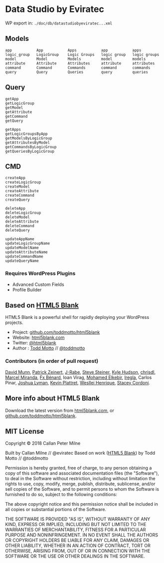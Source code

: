 # Data Studio by Eviratec

WP export in: `./doc/db/datastudiobyeviratec...xml`

## Models

```
app           App           Apps           app           apps
logic_group   LogicGroup    Logic Groups   logic group   logic groups
model         Model         Models         model         models
attribute     Attribute     Attributes     attribute     attributes
command       Command       Commands       command       commands
query         Query         Queries        query         queries
```

## Query

```
getApp
getLogicGroup
getModel
getAttribute
getCommand
getQuery

getApps
getLogicGroupsByApp
getModelsByLogicGroup
getAttributesByModel
getCommandsByLogicGroup
getQueriesByLogicGroup
```

## CMD

```
createApp
createLogicGroup
createModel
createAttribute
createCommand
createQuery

deleteApp
deleteLogicGroup
deleteModel
deleteAttribute
deleteCommand
deleteQuery

updateAppName
updateLogicGroupName
updateModelName
updateAttributeName
updateCommandName
updateQueryName
```

### Requires WordPress Plugins
- Advanced Custom Fields
- Profile Builder

## Based on [HTML5 Blank](http://html5blank.com)

HTML5 Blank is a powerful shell for rapidly deploying your WordPress projects.

* Project: [github.com/toddmotto/html5blank](https://github.com/toddmotto/html5blank)
* Website: [html5blank.com](http://html5blank.com)
* Twitter: [@html5blank](http://twitter.com/html5blank)
* Author : [Todd Motto](http://toddmotto.com) // [@toddmotto](http://twitter.com/toddmotto)

### Contributors (in order of pull request)
[David Munn](https://github.com/Munnday), [Patrick Zeinert](https://github.com/CoeusCC), [J-Rabe](https://github.com/J-Rabe), [Steve Steiner](https://github.com/ssteinerx), [Kyle Hudson](https://github.com/diskhub), [chrisdl](https://github.com/chrisdl), [Marcel Miranda](https://github.com/reaktivo), [Fx Bénard](https://github.com/fxbenard), Ioan Virag, [Mohamed Elkebir](https://github.com/elkebirmed), [lregla](https://github.com/lregla), Carlos Pinar, [Joshua Lyman](https://github.com/jlyman), [Kevin Plattret](https://github.com/kevinplattret), [Wesllei Henrique](https://github.com/wesllei), [Stacey Cordoni](https://github.com/staceycordoni).

## More info about HTML5 Blank

Download the latest version from [html5blank.com](http://html5blank.com), or [github.com/toddmotto/html5blank](https://github.com/toddmotto/html5blank).

## MIT License

Copyright &copy; 2018 Callan Peter Milne

Built by Callan Milne // @eviratec
Based on work ([HTML5 Blank](http://html5blank.com)) by Todd Motto // @toddmotto

Permission is hereby granted, free of charge, to any person obtaining a copy of this software and associated documentation files (the "Software"), to deal in the Software without restriction, including without limitation the rights to use, copy, modify, merge, publish, distribute, sublicense, and/or sell copies of the Software, and to permit persons to whom the Software is furnished to do so, subject to the following conditions:

The above copyright notice and this permission notice shall be included in all copies or substantial portions of the Software.

THE SOFTWARE IS PROVIDED "AS IS", WITHOUT WARRANTY OF ANY KIND, EXPRESS OR IMPLIED, INCLUDING BUT NOT LIMITED TO THE WARRANTIES OF MERCHANTABILITY, FITNESS FOR A PARTICULAR PURPOSE AND NONINFRINGEMENT. IN NO EVENT SHALL THE AUTHORS OR COPYRIGHT HOLDERS BE LIABLE FOR ANY CLAIM, DAMAGES OR OTHER LIABILITY, WHETHER IN AN ACTION OF CONTRACT, TORT OR OTHERWISE, ARISING FROM, OUT OF OR IN CONNECTION WITH THE SOFTWARE OR THE USE OR OTHER DEALINGS IN THE SOFTWARE.
